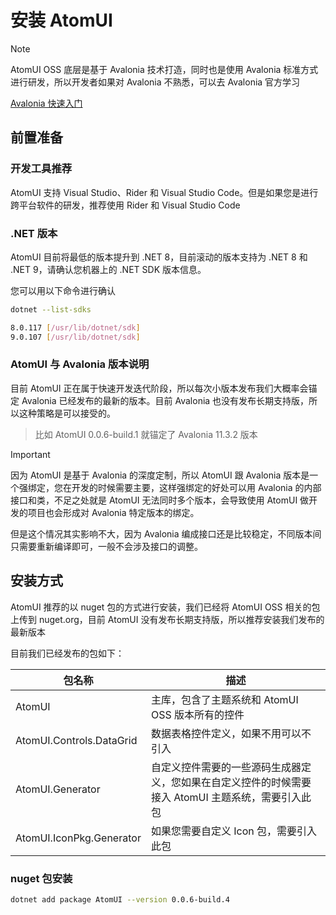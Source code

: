 # 安装 AtomUI

> [!NOTE]
> AtomUI OSS 底层是基于 Avalonia 技术打造，同时也是使用 Avalonia 标准方式进行研发，所以开发者如果对 Avalonia 不熟悉，可以去
> Avalonia 官方学习
>
> [Avalonia 快速入门](https://docs.avaloniaui.net/docs/get-started)

## 前置准备

### 开发工具推荐

AtomUI 支持 Visual Studio、Rider 和 Visual Studio Code。但是如果您是进行跨平台软件的研发，推荐使用 Rider 和 Visual Studio
Code

### .NET 版本

AtomUI 目前将最低的版本提升到 .NET 8，目前滚动的版本支持为 .NET 8 和 .NET 9，请确认您机器上的 .NET SDK 版本信息。

您可以用以下命令进行确认

```bash
dotnet --list-sdks

8.0.117 [/usr/lib/dotnet/sdk]
9.0.107 [/usr/lib/dotnet/sdk]
```

### AtomUI 与 Avalonia 版本说明

目前 AtomUI 正在属于快速开发迭代阶段，所以每次小版本发布我们大概率会锚定 Avalonia 已经发布的最新的版本。目前 Avalonia
也没有发布长期支持版，所以这种策略是可以接受的。
> 比如 AtomUI 0.0.6-build.1 就锚定了 Avalonia 11.3.2 版本

> [!IMPORTANT]
> 因为 AtomUI 是基于 Avalonia 的深度定制，所以 AtomUI 跟 Avalonia 版本是一个强绑定，您在开发的时候需要主要，这样强绑定的好处可以用
> Avalonia 的内部接口和类，不足之处就是 AtomUI 无法同时多个版本，会导致使用 AtomUI 做开发的项目也会形成对 Avalonia
> 特定版本的绑定。
>
> 但是这个情况其实影响不大，因为 Avalonia 编成接口还是比较稳定，不同版本间只需要重新编译即可，一般不会涉及接口的调整。

## 安装方式

AtomUI 推荐的以 nuget 包的方式进行安装，我们已经将 AtomUI OSS 相关的包上传到 nuget.org，目前 AtomUI
没有发布长期支持版，所以推荐安装我们发布的最新版本

目前我们已经发布的包如下：

| 包名称                      | 描述                                                    |
|--------------------------|-------------------------------------------------------|
| AtomUI                   | 主库，包含了主题系统和 AtomUI OSS 版本所有的控件                        |
| AtomUI.Controls.DataGrid | 数据表格控件定义，如果不用可以不引入                                    |
| AtomUI.Generator         | 自定义控件需要的一些源码生成器定义，您如果在自定义控件的时候需要接入 AtomUI 主题系统，需要引入此包 |
| AtomUI.IconPkg.Generator | 如果您需要自定义 Icon 包，需要引入此包                                |

### nuget 包安装

```bash
dotnet add package AtomUI --version 0.0.6-build.4
```

